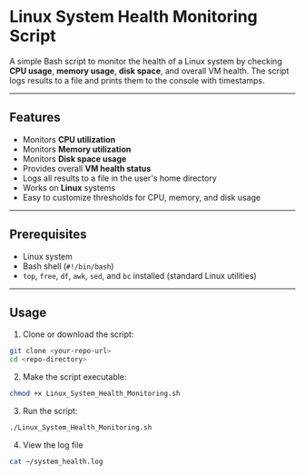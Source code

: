 # Linux System Health Monitoring Script

A simple Bash script to monitor the health of a Linux system by checking **CPU usage**, **memory usage**, **disk space**, and overall VM health. The script logs results to a file and prints them to the console with timestamps.

---

## Features

- Monitors **CPU utilization**
- Monitors **Memory utilization**
- Monitors **Disk space usage**
- Provides overall **VM health status**
- Logs all results to a file in the user's home directory
- Works on **Linux** systems
- Easy to customize thresholds for CPU, memory, and disk usage

---

## Prerequisites

- Linux system
- Bash shell (`#!/bin/bash`)
- `top`, `free`, `df`, `awk`, `sed`, and `bc` installed (standard Linux utilities)

---

## Usage

1. Clone or download the script:

```bash
git clone <your-repo-url>
cd <repo-directory>
```
2. Make the script executable:
```bash
chmod +x Linux_System_Health_Monitoring.sh
```
3. Run the script:
```bash
./Linux_System_Health_Monitoring.sh
```
4. View the log file
```bash
cat ~/system_health.log
```

